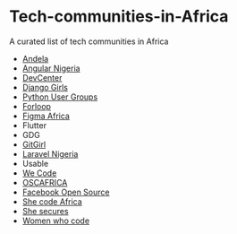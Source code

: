 # Tech-communities-in-Africa
A curated list of tech communities in Africa 
* [Andela](https://andela.com/)
* [Angular Nigeria](https://www.meetup.com/en-AU/ng-nigeria/)
* [DevCenter](https://www.devcenter.co/community)
* [Django Girls](https://djangogirls.org/events/)
* [Python User Groups](https://wiki.python.org/moin/LocalUserGroups#Africa)
* [Forloop](https://forloop.africa/members)
* [Figma Africa](https://www.figma.com/africa/)
* Flutter
* GDG
* [GitGirl](https://www.gitgirl.co/)
* [Laravel Nigeria](https://www.laravelnigeria.com/)
* Usable
* [We Code](https://wecode.ng)
* [OSCAFRICA](https://oscafrica.zulipchat.com)
* [Facebook Open Source](https://opensource.fb.com/)
* [She code Africa](https://medium.com/shecodeafrica)
* [She secures](https://shesecures.org/)
* [Women who code](https://www.womentechmakers.com/)
